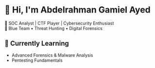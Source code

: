 # 👋 Hi, I'm  Abdelrahman Gamiel Ayed 

💼 SOC Analyst | CTF Player | Cybersecurity Enthusiast  
🔐 Blue Team • Threat Hunting • Digital Forensics  

## 🧠 Currently Learning
- Advanced Forensics & Malware Analysis  
- Pentesting Fundamentals 
